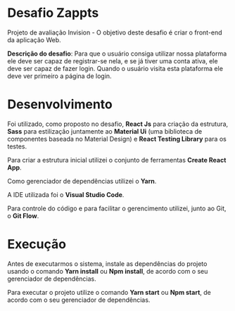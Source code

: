 # Desafio Zappts
Projeto de avaliação Invision - O objetivo deste desafio é criar o front-end da aplicação Web.

**Descrição do desafio**: Para que o usuário consiga utilizar nossa plataforma ele deve ser
capaz de registrar-se nela, e se já tiver uma conta ativa, ele deve ser capaz de fazer login.
Quando o usuário visita esta plataforma ele deve ver primeiro a página de login.


# Desenvolvimento
Foi utilizado, como proposto no desafio, **React Js** para criação da estrutura, **Sass** para estilização juntamente ao **Material Ui** (uma biblioteca de componentes baseada no Material Design) e **React Testing Library** para os testes.

Para criar a estrutura inicial utilizei o conjunto de ferramentas **Create React App**.

Como gerenciador de dependências utilizei o **Yarn**.

A IDE utilizada foi o **Visual Studio Code**.

Para controle do código e para facilitar o gerencimento utilizei, junto ao Git, o **Git Flow**.


# Execução
Antes de executarmos o sistema, instale as dependências do projeto usando o comando **Yarn install** ou **Npm install**, de acordo com o seu gerenciador de dependências.

Para executar o projeto utilize o comando **Yarn start** ou **Npm start**, de acordo com o seu gerenciador de dependências.
